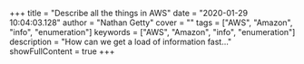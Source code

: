 +++
title = "Describe all the things in AWS"
date = "2020-01-29 10:04:03.128"
author = "Nathan Getty"
cover = ""
tags = ["AWS", "Amazon", "info", "enumeration"]
keywords = ["AWS", "Amazon", "info", "enumeration"]
description = "How can we get a load of information fast..."
showFullContent = true
+++
